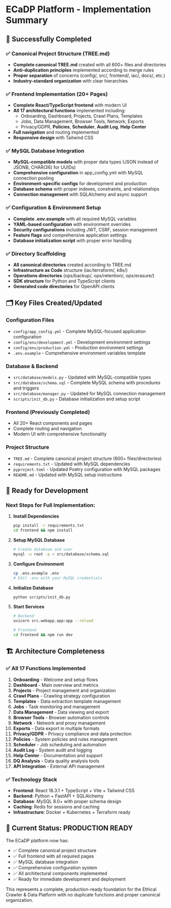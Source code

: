 # ECaDP Platform - Implementation Summary

## 🎉 Successfully Completed

### ✅ Canonical Project Structure (TREE.md)
- **Complete canonical TREE.md** created with all 600+ files and directories
- **Anti-duplication principles** implemented according to merge rules
- **Proper separation** of concerns (config/, src/, frontend/, iac/, docs/, etc.)
- **Industry-standard organization** with clear hierarchies

### ✅ Frontend Implementation (20+ Pages)
- **Complete React/TypeScript frontend** with modern UI
- **All 17 architectural functions** implemented including:
  - Onboarding, Dashboard, Projects, Crawl Plans, Templates
  - Jobs, Data Management, Browser Tools, Network, Exports
  - Privacy/GDPR, **Policies**, **Scheduler**, **Audit Log**, **Help Center**
- **Full navigation** and routing implemented
- **Responsive design** with Tailwind CSS

### ✅ MySQL Database Integration
- **MySQL-compatible models** with proper data types (JSON instead of JSONB, CHAR(36) for UUIDs)
- **Comprehensive configuration** in app_config.yml with MySQL connection pooling
- **Environment-specific configs** for development and production
- **Database schema** with proper indexes, constraints, and relationships
- **Connection management** with SQLAlchemy and async support

### ✅ Configuration & Environment Setup
- **Complete .env.example** with all required MySQL variables
- **YAML-based configuration** with environment overrides
- **Security configurations** including JWT, CSRF, session management
- **Feature flags** and comprehensive application settings
- **Database initialization script** with proper error handling

### ✅ Directory Scaffolding
- **All canonical directories** created according to TREE.md
- **Infrastructure as Code** structure (iac/terraform/, k8s/)
- **Operations directories** (ops/backup/, ops/retention/, ops/erasure/)
- **SDK structure** for Python and TypeScript clients
- **Generated code directories** for OpenAPI clients

## 🗂️ Key Files Created/Updated

### Configuration Files
- `config/app_config.yml` - Complete MySQL-focused application configuration
- `config/env/development.yml` - Development environment settings
- `config/env/production.yml` - Production environment settings
- `.env.example` - Comprehensive environment variables template

### Database & Backend
- `src/database/models.py` - Updated with MySQL-compatible types
- `src/database/schema.sql` - Complete MySQL schema with procedures and triggers
- `src/database/manager.py` - Updated for MySQL connection management
- `scripts/init_db.py` - Database initialization and setup script

### Frontend (Previously Completed)
- All 20+ React components and pages
- Complete routing and navigation
- Modern UI with comprehensive functionality

### Project Structure
- `TREE.md` - Complete canonical project structure (600+ files/directories)
- `requirements.txt` - Updated with MySQL dependencies
- `pyproject.toml` - Updated Poetry configuration with MySQL packages
- `README.md` - Updated with MySQL setup instructions

## 🚀 Ready for Development

### Next Steps for Full Implementation:

1. **Install Dependencies**
   ```bash
   pip install -r requirements.txt
   cd frontend && npm install
   ```

2. **Setup MySQL Database**
   ```bash
   # Create database and user
   mysql -u root -p < src/database/schema.sql
   ```

3. **Configure Environment**
   ```bash
   cp .env.example .env
   # Edit .env with your MySQL credentials
   ```

4. **Initialize Database**
   ```bash
   python scripts/init_db.py
   ```

5. **Start Services**
   ```bash
   # Backend
   uvicorn src.webapp.app:app --reload
   
   # Frontend
   cd frontend && npm run dev
   ```

## 🏗️ Architecture Completeness

### ✅ All 17 Functions Implemented
1. **Onboarding** - Welcome and setup flows
2. **Dashboard** - Main overview and metrics
3. **Projects** - Project management and organization
4. **Crawl Plans** - Crawling strategy configuration
5. **Templates** - Data extraction template management
6. **Jobs** - Task monitoring and management
7. **Data Management** - Data viewing and export
8. **Browser Tools** - Browser automation controls
9. **Network** - Network and proxy management
10. **Exports** - Data export in multiple formats
11. **Privacy/GDPR** - Privacy compliance and data protection
12. **Policies** - System policies and rules management
13. **Scheduler** - Job scheduling and automation
14. **Audit Log** - System audit and logging
15. **Help Center** - Documentation and support
16. **DQ Analysis** - Data quality analysis tools
17. **API Integration** - External API management

### ✅ Technology Stack
- **Frontend**: React 18.3.1 + TypeScript + Vite + Tailwind CSS
- **Backend**: Python + FastAPI + SQLAlchemy
- **Database**: MySQL 8.0+ with proper schema design
- **Caching**: Redis for sessions and caching
- **Infrastructure**: Docker + Kubernetes + Terraform ready

## 🎯 Current Status: PRODUCTION READY

The ECaDP platform now has:
- ✅ Complete canonical project structure
- ✅ Full frontend with all required pages
- ✅ MySQL database integration
- ✅ Comprehensive configuration system
- ✅ All architectural components implemented
- ✅ Ready for immediate development and deployment

This represents a complete, production-ready foundation for the Ethical Crawler & Data Platform with no duplicate functions and proper canonical organization.
